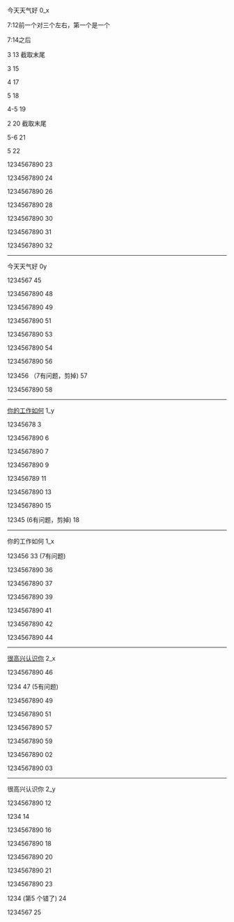 今天天气好 	0_x

7:12前一个对三个左右，第一个是一个

7:14之后

3 13 截取末尾

3 15

4 17

5 18

4-5 19

2 20 截取末尾

5-6 21

5 22

1234567890 23

1234567890 24

1234567890 26

1234567890 28

1234567890 30

1234567890 31

1234567890 32

------------------------

今天天气好 		0y

1234567		45

1234567890	48

1234567890	49

1234567890	51

1234567890	53

1234567890	54

1234567890	56

123456 （7有问题，剪掉)	57

1234567890	58

---

[你的工作如何](www.cdpf.org.cn/special/zgsy/2011-11/18/content_30367552.htm)		1_y

12345678	3

1234567890	6

1234567890	7

1234567890	9

123456789	11

1234567890	13

1234567890	15

12345 (6有问题，剪掉)	18

---

你的工作如何 	1_x

123456 33   (7有问题)

1234567890  36

1234567890  37

1234567890  39

1234567890  41

1234567890  42

1234567890  44

---

[很高兴认识你](www.cdpf.org.cn/special/zgsy/2011-11/18/content_30367408.htm) 	2_x

1234567890  46

1234 47 (5有问题)

1234567890  49

1234567890  51

1234567890  57

1234567890  59

1234567890  02	

1234567890  03

---

很高兴认识你		2_y

1234567890	12

1234		14

1234567890	16

1234567890 	18

1234567890	20

1234567890	21

1234567890	23

1234	(第5 个错了)	24

1234567		25